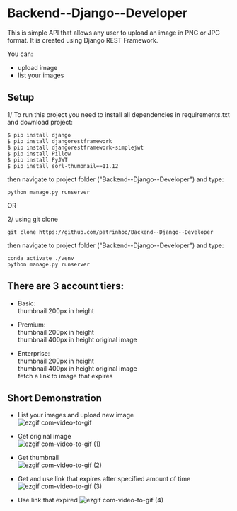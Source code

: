 # Backend--Django--Developer

This is simple API that allows any user to upload an image in PNG or JPG format.
It is created using Django REST Framework.

You can:
* upload image
* list your images

## Setup
1/ To run this project you need to install all dependencies in requirements.txt and download project:
```
$ pip install django
$ pip install djangorestframework
$ pip install djangorestframework-simplejwt
$ pip install Pillow
$ pip install PyJWT
$ pip install sorl-thumbnail==11.12
```
then navigate to project folder ("Backend--Django--Developer") and type:
```
python manage.py runserver
```
  
OR  
  
2/ using git clone
```
git clone https://github.com/patrinhoo/Backend--Django--Developer
```
then navigate to project folder ("Backend--Django--Developer") and type:
```
conda activate ./venv
python manage.py runserver
```


## There are 3 account tiers:  
* Basic:  
thumbnail 200px in height

* Premium:  
thumbnail 200px in height  
thumbnail 400px in height
original image  

* Enterprise:  
thumbnail 200px in height  
thumbnail 400px in height
original image  
fetch a link to image that expires  

## Short Demonstration 
* List your images and upload new image  
![ezgif com-video-to-gif](https://user-images.githubusercontent.com/81069467/219980727-75123234-a75b-453c-96de-3f26245f5aff.gif)
  
* Get original image  
![ezgif com-video-to-gif (1)](https://user-images.githubusercontent.com/81069467/219980758-52fcf812-4502-437e-90cc-4a4a0df18312.gif)
  
* Get thumbnail  
![ezgif com-video-to-gif (2)](https://user-images.githubusercontent.com/81069467/219980782-45c48756-2d40-4295-a8ca-ac36630c1c89.gif)
  
* Get and use link that expires after specified amount of time
![ezgif com-video-to-gif (3)](https://user-images.githubusercontent.com/81069467/219980850-eb95265d-8ea7-41f2-9b8a-2dde84bbace8.gif)
  
* Use link that expired
![ezgif com-video-to-gif (4)](https://user-images.githubusercontent.com/81069467/219980855-b3d9143c-19c7-435d-b755-59c48865930c.gif)
  
